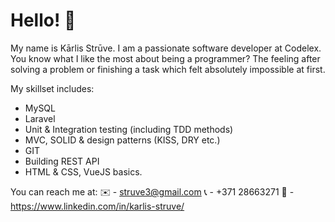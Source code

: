 # Hello! 👋
My name is Kārlis Strūve.
I am a passionate software developer at Codelex.
You know what I like the most about being a programmer? The feeling after solving a problem or finishing a task which felt absolutely impossible at first.

My skillset includes:
- MySQL
- Laravel
- Unit & Integration testing (including TDD methods)
- MVC, SOLID & design patterns (KISS, DRY etc.)
- GIT
- Building REST API
- HTML & CSS, VueJS basics.

You can reach me at:
✉️ - struve3@gmail.com
📞 - +371 28663271
💬 - https://www.linkedin.com/in/karlis-struve/
